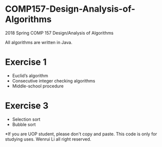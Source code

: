 # COMP157-Design-Analysis-of-Algorithms
2018 Spring COMP 157 Design/Analysis of Algorithms

All algorithms are written in Java.

# Exercise 1
- Euclid’s algorithm
- Consecutive integer checking algorithms
- Middle-school procedure

# Exercise 3
- Selection sort
- Bubble sort

*If you are UOP student, please don't copy and paste. This code is only for studying uses. Wenrui Li all right reserved.
